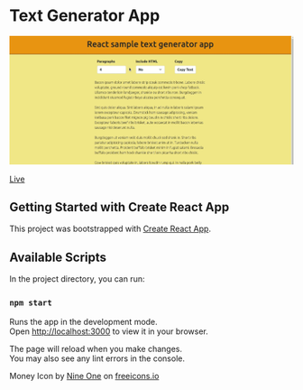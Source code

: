 # Text Generator App

![Text Generator App](./text-generator.gif)

[Live](https://textgeneratorec.netlify.app)

## Getting Started with Create React App

This project was bootstrapped with [Create React App](https://github.com/facebook/create-react-app).

## Available Scripts

In the project directory, you can run:

### `npm start`

Runs the app in the development mode.\
Open [http://localhost:3000](http://localhost:3000) to view it in your browser.

The page will reload when you make changes.\
You may also see any lint errors in the console.


Money Icon by [Nine One](https://freeicons.io/profile/3054) on [freeicons.io](https://freeicons.io/)